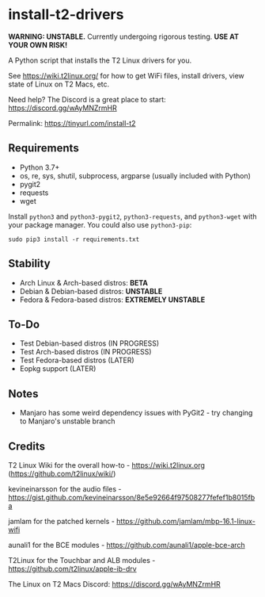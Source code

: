 # install-t2-drivers

**WARNING: UNSTABLE.** Currently undergoing rigorous testing. **USE AT YOUR OWN RISK!**

A Python script that installs the T2 Linux drivers for you.

See https://wiki.t2linux.org/ for how to get WiFi files, install drivers, view state of Linux on T2 Macs, etc.

Need help? The Discord is a great place to start: https://discord.gg/wAyMNZrmHR

Permalink: https://tinyurl.com/install-t2



## Requirements
- Python 3.7+
- os, re, sys, shutil, subprocess, argparse (usually included with Python)
- pygit2
- requests
- wget

Install `python3` and `python3-pygit2`, `python3-requests`, and `python3-wget` with your package manager. You could also use `python3-pip`:

```
sudo pip3 install -r requirements.txt
```


## Stability

- Arch Linux & Arch-based distros: **BETA**
- Debian & Debian-based distros: **UNSTABLE**
- Fedora & Fedora-based distros: **EXTREMELY UNSTABLE**


## To-Do

- Test Debian-based distros (IN PROGRESS)
- Test Arch-based distros (IN PROGRESS)
- Test Fedora-based distros (LATER)
- Eopkg support (LATER)


## Notes

- Manjaro has some weird dependency issues with PyGit2 - try changing to Manjaro's unstable branch


## Credits

T2 Linux Wiki for the overall how-to - https://wiki.t2linux.org (https://github.com/t2linux/wiki/)

kevineinarsson for the audio files - https://gist.github.com/kevineinarsson/8e5e92664f97508277fefef1b8015fba

jamlam for the patched kernels - https://github.com/jamlam/mbp-16.1-linux-wifi

aunali1 for the BCE modules - https://github.com/aunali1/apple-bce-arch

T2Linux for the Touchbar and ALB modules - https://github.com/t2linux/apple-ib-drv

The Linux on T2 Macs Discord: https://discord.gg/wAyMNZrmHR
